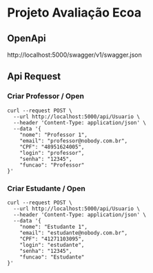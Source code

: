 # Projeto Avaliação Ecoa
## OpenApi
http://localhost:5000/swagger/v1/swagger.json

## Api Request

### Criar Professor / Open

```console
curl --request POST \
  --url http://localhost:5000/api/Usuario \
  --header 'Content-Type: application/json' \
  --data '{
	"nome": "Professor 1",
	"email": "professor@nobody.com.br",
	"CPF": "48951624005",
	"login": "professor",
	"senha": "12345",
	"funcao": "Professor"
}'
```

### Criar Estudante / Open

```console
curl --request POST \
  --url http://localhost:5000/api/Usuario \
  --header 'Content-Type: application/json' \
  --data '{
	"nome": "Estudante 1",
	"email": "estudante@nobody.com.br",
	"CPF": "41271103095",
	"login": "estudante",
	"senha": "12345",
	"funcao": "Estudante"
}'
```

